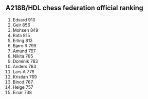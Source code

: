 A218B/HDL chess federation official ranking
-------------------------------------------
1.  Edvard      910
2.  Geir        856
3.  Mohsen      849
4.  Rafa        815
5.  Erling      813
6.  Bjørn R     799
7.  Amund       797
8.  Nikita      785
9.  Dominik     783
10. Anders      783
11. Lars A      779
12. Kristian    769
13. Binod       767
14. Helge       757
15. Einar       738
